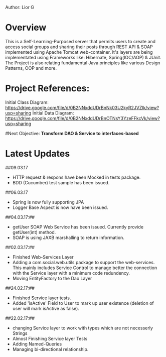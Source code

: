 Author: Lior G  

# Overview
This is a Self-Learning-Purposed server that permits users to create and access social groups and sharing their posts through REST API & SOAP implemented using Apache Tomcat web-container. It's layers are being implementated using Frameworks like: Hibernate, Spring(IOC/AOP) & JUnit. The Project is also relating fundamental Java principles like various Design Patterns, OOP and more. 

# Project References: 

Initial Class Diagram: https://drive.google.com/file/d/0B2NNxddUDrBnNk03U2kyR2JVZlk/view?usp=sharing
Initial Data Diagram: https://drive.google.com/file/d/0B2NNxddUDrBnOTNsY3YzeFFkcVk/view?usp=sharing  

#Next Objective: 
__Transform DAO & Service to interfaces-based__</br>


# Latest Updates

##09.03.17
* HTTP request & respons have been Mocked in tests package. 
* BDD (Cucumber) test sample has been issued. 

##06.03.17
* Spring is now fully supporting JPA 
* Logger Base Aspect is now have been issued. 

##04.03.17:##
* getUser SOAP Web Service has been issued. Currently provide getUser(int) method. 
* SOAP is using JAXB marshalling to return information. 

##02.03.17:##
* Finished Web-Services Layer
* Adding a com.social.web.utils package to support the web-services. 
  This mainly includes Service Control to manage better the connection with the Service layer with a minimum code redundency.  
* Moving EntityFactory to the Dao Layer

##24.02.17:##
* Finished Service layer tests.
* Added 'isActive' Field to User to mark up user existence (deletion of user will mark isActive as false). 

##22.02.17:##
* changing Service layer to work with types which are not necesserly Strings
* Almost Finishing Service layer Tests 
* Adding Named-Queries 
* Managing bi-directional relationship. 




